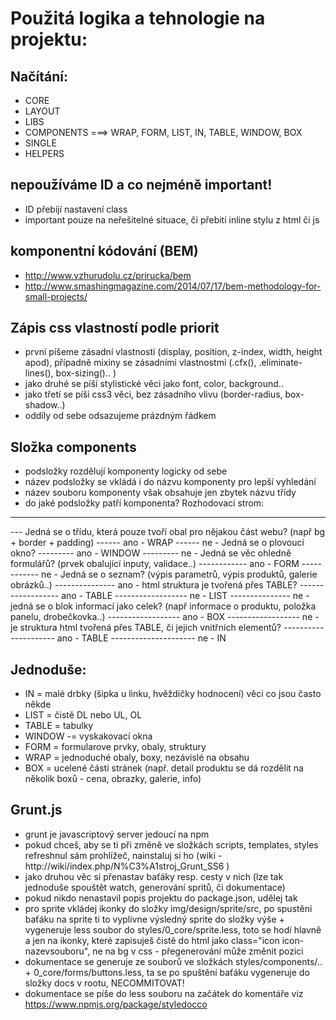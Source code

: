 # Použitá logika a tehnologie na projektu:

## Načítání:
- CORE
- LAYOUT
- LIBS
- COMPONENTS ===> WRAP, FORM, LIST, IN, TABLE, WINDOW, BOX
- SINGLE
- HELPERS

## nepoužíváme ID a co nejméně important!
- ID přebíjí nastavení class
- important pouze na neřešitelné situace, či přebití inline stylu z html či js

## komponentní kódování (BEM)
- http://www.vzhurudolu.cz/prirucka/bem
- http://www.smashingmagazine.com/2014/07/17/bem-methodology-for-small-projects/

## Zápis css vlastností podle priorit
- první píšeme zásadní vlastnosti (display, position, z-index, width, height apod), případně mixiny se zásadními vlastnostmi (.cfx(), .eliminate-lines(), box-sizing().. )
- jako druhé se píší stylistické věci jako font, color, background..
- jako třetí se píši css3 věci, bez zásadního vlivu (border-radius, box-shadow..)
- oddíly od sebe odsazujeme prázdným řádkem

## Složka components
- podsložky rozdělují komponenty logicky od sebe
- název podsložky se vkládá i do názvu komponenty pro lepší vyhledání
- název souboru komponenty však obsahuje jen zbytek názvu třídy
- do jaké podsložky patří komponenta? Rozhodovací strom:

---

--- Jedná se o třídu, která pouze tvoří obal pro nějakou část webu? (např bg + border + padding)
------ ano - WRAP
------ ne - Jedná se o plovoucí okno?
--------- ano - WINDOW
--------- ne - Jedná se věc ohledně formulářů? (prvek obalující inputy, validace..)
------------ ano - FORM
------------ ne - Jedná se o seznam? (výpis parametrů, výpis produktů, galerie obrázků..)
--------------- ano - html struktura je tvořená přes TABLE?
------------------ ano - TABLE
------------------ ne - LIST
--------------- ne - jedná se o blok informací jako celek? (např informace o produktu, položka panelu, drobečkovka..)
------------------ ano - BOX
------------------ ne - je struktura html tvořená přes TABLE, či jejich vnitřních elementů?
--------------------- ano - TABLE
--------------------- ne - IN

## Jednoduše:

- IN = malé drbky (šipka u linku, hvěždičky hodnocení) věci co jsou často někde
- LIST = čistě DL nebo UL, OL
- TABLE = tabulky
- WINDOW -= vyskakovací okna
- FORM = formularove prvky, obaly, struktury
- WRAP = jednoduché obaly, boxy, nezávislé na obsahu
- BOX = ucelené části stránek (např. detail produktu se dá rozdělit na několik boxů - cena, obrazky, galerie, info)

## Grunt.js
- grunt je javascriptový server jedoucí na npm
- pokud chceš, aby se ti při změně ve složkách scripts, templates, styles refreshnul sám prohlížeč, nainstaluj si ho (wiki - http://wiki/index.php/N%C3%A1stroj_Grunt_SS6 )
- jako druhou věc si přenastav baťáky resp. cesty v nich (lze tak jednoduše spouštět watch, generování spritů, či dokumentace)
- pokud nikdo nenastavil popis projektu do package.json, udělej tak
- pro sprite vkládej ikonky do složky img/design/sprite/src, po spustěni baťáku na sprite ti to vyplivne výsledný sprite do složky výše + vygeneruje less soubor do styles/0_core/sprite.less, toto se hodí hlavně a jen na ikonky, které zapisuješ čistě do html jako class="icon icon-nazevsouboru", ne na bg v css - přegenerování může změnit pozici
- dokumentace se generuje ze souborů ve složkách styles/components/.. + 0_core/forms/buttons.less, ta se po spuštění baťáku vygeneruje do složky docs v rootu, NECOMMITOVAT!
- dokumentace se píše do less souboru na začátek do komentáře viz https://www.npmjs.org/package/styledocco
